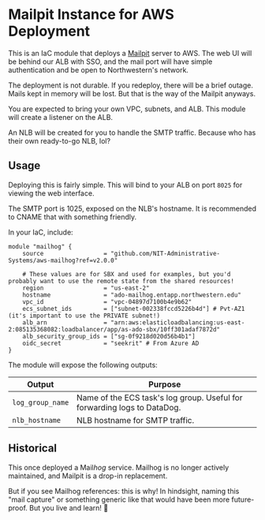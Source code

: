 # Mailpit Instance for AWS Deployment
This is an IaC module that deploys a [Mailpit](https://mailpit.axllent.org/) server to AWS. The web UI will be behind our ALB with SSO, and the mail port will have simple authentication and be open to Northwestern's network.

The deployment is not durable. If you redeploy, there will be a brief outage. Mails kept in memory will be lost. But that is the way of the Mailpit anyways.

You are expected to bring your own VPC, subnets, and ALB. This module will create a listener on the ALB.

An NLB will be created for you to handle the SMTP traffic. Because who has their own ready-to-go NLB, lol?

## Usage
Deploying this is fairly simple. This will bind to your ALB on port `8025` for viewing the web interface.

The SMTP port is 1025, exposed on the NLB's hostname. It is recommended to CNAME that with something friendly.

In your IaC, include:

```hcl
module "mailhog" {
    source                 = "github.com/NIT-Administrative-Systems/aws-mailhog?ref=v2.0.0"
  
    # These values are for SBX and used for examples, but you'd probably want to use the remote state from the shared resources!
    region                 = "us-east-2"
    hostname               = "ado-mailhog.entapp.northwestern.edu"
    vpc_id                 = "vpc-04897d7100b4e9b62"
    ecs_subnet_ids         = ["subnet-002338fccd5226b4d"] # Pvt-AZ1 (it's important to use the PRIVATE subnet!)
    alb_arn                = "arn:aws:elasticloadbalancing:us-east-2:085135368082:loadbalancer/app/as-ado-sbx/10ff301adaf7872d"
    alb_security_group_ids = ["sg-0f9218d020d56b4b1"]
    oidc_secret            = "seekrit" # From Azure AD
}
```

The module will expose the following outputs:

| Output           | Purpose                                                                  |
|------------------|--------------------------------------------------------------------------|
| `log_group_name` | Name of the ECS task's log group. Useful for forwarding logs to DataDog. |
| `nlb_hostname`   | NLB hostname for SMTP traffic.                                           |

## Historical
This once deployed a Mail*hog* service. Mailhog is no longer actively maintained, and Mailpit is a drop-in replacement. 

But if you see Mailhog references: this is why! In hindsight, naming this "mail capture" or something generic like that would have been more future-proof. But you live and learn! 🥂